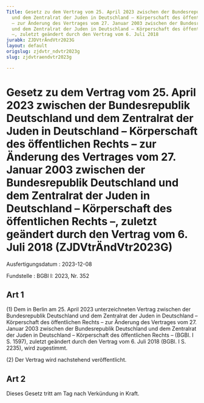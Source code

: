 ```yaml
---
Title: Gesetz zu dem Vertrag vom 25. April 2023 zwischen der Bundesrepublik Deutschland
  und dem Zentralrat der Juden in Deutschland – Körperschaft des öffentlichen Rechts
  – zur Änderung des Vertrages vom 27. Januar 2003 zwischen der Bundesrepublik Deutschland
  und dem Zentralrat der Juden in Deutschland – Körperschaft des öffentlichen Rechts
  –, zuletzt geändert durch den Vertrag vom 6. Juli 2018
jurabk: ZJDVtrÄndVtr2023G
layout: default
origslug: zjdvtr_ndvtr2023g
slug: zjdvtraendvtr2023g

---
```


# Gesetz zu dem Vertrag vom 25. April 2023 zwischen der Bundesrepublik Deutschland und dem Zentralrat der Juden in Deutschland – Körperschaft des öffentlichen Rechts – zur Änderung des Vertrages vom 27. Januar 2003 zwischen der Bundesrepublik Deutschland und dem Zentralrat der Juden in Deutschland – Körperschaft des öffentlichen Rechts –, zuletzt geändert durch den Vertrag vom 6. Juli 2018 (ZJDVtrÄndVtr2023G)

Ausfertigungsdatum
:   2023-12-08

Fundstelle
:   BGBl I: 2023, Nr. 352


## Art 1

(1) Dem in Berlin am 25. April 2023 unterzeichneten Vertrag zwischen
der Bundesrepublik Deutschland und dem Zentralrat der Juden in
Deutschland – Körperschaft des öffentlichen Rechts – zur Änderung des
Vertrages vom 27. Januar 2003 zwischen der Bundesrepublik Deutschland
und dem Zentralrat der Juden in Deutschland – Körperschaft des
öffentlichen Rechts – (BGBl. I S. 1597), zuletzt geändert durch den
Vertrag vom 6. Juli 2018 (BGBl. I S. 2235), wird zugestimmt.

(2) Der Vertrag wird nachstehend veröffentlicht.


## Art 2

Dieses Gesetz tritt am Tag nach Verkündung in Kraft.

